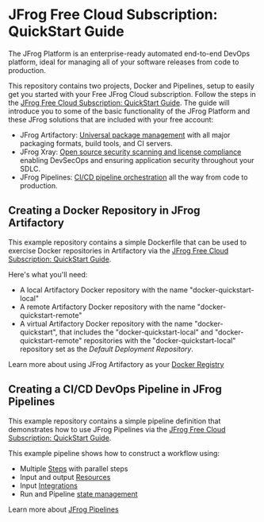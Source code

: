 # JFrog Free Cloud Subscription: QuickStart Guide

The JFrog Platform is an enterprise-ready automated end-to-end DevOps platform, ideal for managing all of your software releases from code to production.

This repository contains two projects, Docker and Pipelines, setup to easily get you started with your Free JFrog Cloud subscription. Follow the steps in the [JFrog Free Cloud Subscription: QuickStart Guide](https://jfrog.com/). The guide will introduce you to some of the basic functionality of the JFrog Platform and these JFrog solutions that are included with your free account: 

* JFrog Artifactory: [Universal package management](https://www.jfrog.com/confluence/display/JFROG/Package+Management) with all major packaging formats, build tools, and CI servers.
* JFrog Xray: [Open source security scanning and license compliance](https://www.jfrog.com/confluence/display/JFROG/Xray+Security+and+Compliance) enabling DevSecOps and ensuring application security throughout your SDLC.
* JFrog Pipelines: [CI/CD pipeline orchestration](https://www.jfrog.com/confluence/display/JFROG/Pipelines+Developer+Guide) all the way from code to production.

## Creating a Docker Repository in JFrog Artifactory 
This example repository contains a simple Dockerfile that can be used to exercise Docker repositories in Artifactory via the [JFrog Free Cloud Subscription: QuickStart Guide](https://jfrog.com/). 

Here's what you'll need:
* A local Artifactory Docker repository with the name "docker-quickstart-local"
* A remote Artifactory Docker repository with the name "docker-quickstart-remote"
* A virtual Artifactory Docker repository with the name "docker-quickstart", that includes the "docker-quickstart-local" and "docker-quickstart-remote" repositories with the "docker-quickstart-local" repository set as the *Default Deployment Repository*.

Learn more about using JFrog Artifactory as your [Docker Registry](https://www.jfrog.com/confluence/display/JFROG/Docker+Registry)

## Creating a CI/CD DevOps Pipeline in JFrog Pipelines

This example repository contains a simple pipeline definition that demonstrates how to use JFrog Pipelines via the [JFrog Free Cloud Subscription: QuickStart Guide](https://jfrog.com/). 

This example pipeline shows how to construct a workflow using:

* Multiple [Steps](https://www.jfrog.com/confluence/display/JFROG/Pipelines+Steps) with parallel steps
* Input and output [Resources](https://www.jfrog.com/confluence/display/JFROG/Pipelines+Resources)
* Input [Integrations](https://www.jfrog.com/confluence/display/JFROG/Pipelines+Integrations)
* Run and Pipeline [state management](https://www.jfrog.com/confluence/display/JFROG/Creating+Stateful+Pipelines) 

Learn more about [JFrog Pipelines](https://www.jfrog.com/confluence/display/JFROG/Pipelines+Quickstart)
